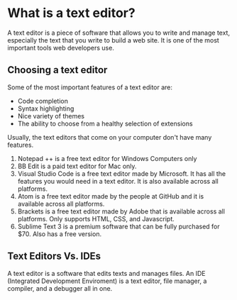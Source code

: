 # What is a text editor?

A text editor is a piece of software that allows you to write and manage text, especially the text that you write to build a web site. It is one of the most important tools web developers use. 

## Choosing a text editor

Some of the most important features of a text editor are:
* Code completion
* Syntax highlighting
* Nice variety of themes
* The ability to choose from a healthy selection of extensions

Usually, the text editors that come on your computer don't have many features.

1. Notepad ++ is a free text editor for Windows Computers only
2. BB Edit is a paid text editor for Mac only.
3. Visual Studio Code is a free text editor made by Microsoft. It has all the features you would need in a text editor. It is also available across all platforms.
4. Atom is a free text editor made by the people at GitHub and it is available across all platforms.
5. Brackets is a free text editor made by Adobe that is available across all platforms. Only supports HTML, CSS, and Javascript.
6. Sublime Text 3 is a premium software that can be fully purchased for $70. Also has a free version.

## Text Editors Vs. IDEs

A text editor is a software that edits texts and manages files.
An IDE (Integrated Development Enviroment) is a text editor, file manager, a compiler, and a debugger all in one.

